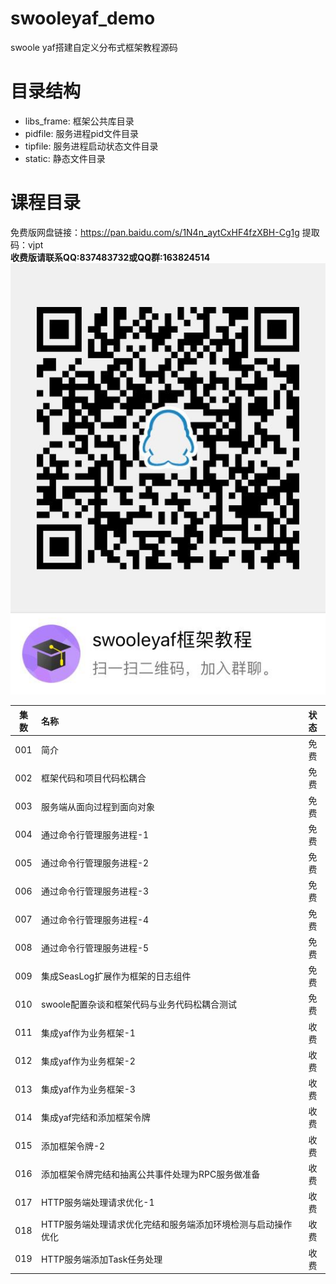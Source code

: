 # swooleyaf_demo
swoole yaf搭建自定义分布式框架教程源码

# 目录结构
- libs_frame: 框架公共库目录
- pidfile: 服务进程pid文件目录
- tipfile: 服务进程启动状态文件目录
- static: 静态文件目录 

# <a name="1">课程目录</a>
免费版网盘链接：https://pan.baidu.com/s/1N4n_aytCxHF4fzXBH-Cg1g 提取码：vjpt<br/>
**收费版请联系QQ:837483732或QQ群:163824514<br/>**
[![QQ群](static/qqqun.jpg)](QQ群)

|集数|名称|状态|
| :---: | :--- | :---: |
|001|简介|免费|
|002|框架代码和项目代码松耦合|免费|
|003|服务端从面向过程到面向对象|免费|
|004|通过命令行管理服务进程-1|免费|
|005|通过命令行管理服务进程-2|免费|
|006|通过命令行管理服务进程-3|免费|
|007|通过命令行管理服务进程-4|免费|
|008|通过命令行管理服务进程-5|免费|
|009|集成SeasLog扩展作为框架的日志组件|免费|
|010|swoole配置杂谈和框架代码与业务代码松耦合测试|免费|
|011|集成yaf作为业务框架-1|收费|
|012|集成yaf作为业务框架-2|收费|
|013|集成yaf作为业务框架-3|收费|
|014|集成yaf完结和添加框架令牌|收费|
|015|添加框架令牌-2|收费|
|016|添加框架令牌完结和抽离公共事件处理为RPC服务做准备|收费|
|017|HTTP服务端处理请求优化-1|收费|
|018|HTTP服务端处理请求优化完结和服务端添加环境检测与启动操作优化|收费|
|019|HTTP服务端添加Task任务处理|收费|